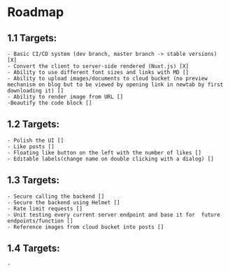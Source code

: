 # Roadmap

## 1.1 Targets:
    - Basic CI/CD system (dev branch, master branch -> stable versions) [X]
    - Convert the client to server-side rendered (Nuxt.js) [X]
    - Ability to use different font sizes and links with MD []
    - Ability to upload images/documents to cloud bucket (no preview mechanism on blog but to be viewed by opening link in newtab by first downloading it) []
    - Ability to render image from URL []
    -Beautify the code block []

## 1.2 Targets:
    - Polish the UI []
    - Like posts []
    - Floating like button on the left with the number of likes []
    - Editable labels(change name on double clicking with a dialog) []

## 1.3 Targets:
    - Secure calling the backend []
    - Secure the backend using Helmet []
    - Rate limit requests []
    - Unit testing every current server endpoint and base it for  future endpoints/function []
    - Reference images from cloud bucket into posts []

## 1.4 Targets: 
    - 
    